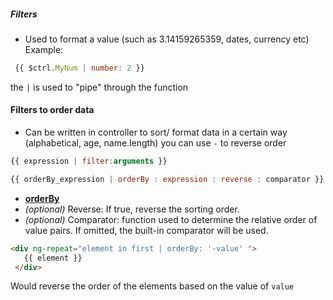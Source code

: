 ##### Filters
- Used to format a value (such as 3.14159265359, dates, currency etc)
  Example:
``` js
 {{ $ctrl.MyNum | number: 2 }}
```
  the ```|``` is used to "pipe" through the function

#### Filters to order data
- Can be written in controller to sort/ format data in a certain way (alphabetical, age, name.length)
you can use ```-``` to reverse order

``` js
{{ expression | filter:arguments }}

{{ orderBy_expression | orderBy : expression : reverse : comparator }}
 ```
- **[orderBy](https://docs.angularjs.org/api/ng/filter/orderBy)**
- _(optional)_ Reverse: If true, reverse the sorting order.
- _(optional)_ Comparator: function used to determine the relative order of value pairs. If omitted, the built-in comparator will be used.
```html
<div ng-repeat="element in first | orderBy: '-value' ">
   {{ element }}
 </div>
```
Would reverse the order of the elements based on the value of ```value```
